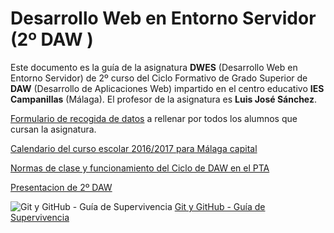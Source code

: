 # Desarrollo Web en Entorno Servidor (2º DAW )

Este documento es la guía de la asignatura **DWES** (Desarrollo Web en Entorno Servidor) de 2º curso del Ciclo Formativo de Grado Superior de **DAW** (Desarrollo de Aplicaciones Web) impartido en el centro educativo **IES Campanillas** (Málaga). El profesor de la asignatura es **Luis José Sánchez**.

[Formulario de recogida de datos](https://docs.google.com/forms/d/e/1FAIpQLSfeLD14YMtNoc-bJWAdqzW8PB6isP-ZK9GkTDSw0CjLGJ1mwg/viewform) a rellenar por todos los alumnos que cursan la asignatura.

[Calendario del curso escolar 2016/2017 para Málaga capital](Malaga1617_calendario.pdf)

[Normas de clase y funcionamiento del Ciclo de DAW en el PTA](normas_y_funcionamiento_daw.pdf)

[Presentacion de 2º DAW](https://rawgit.com/LuisJoseSanchez/presentacion-daw2/master/index.html)

![Git y GitHub - Guía de Supervivencia](gitygiyhub200.jpg)
[Git y GitHub - Guía de Supervivencia](https://leanpub.com/gitygithub/)

